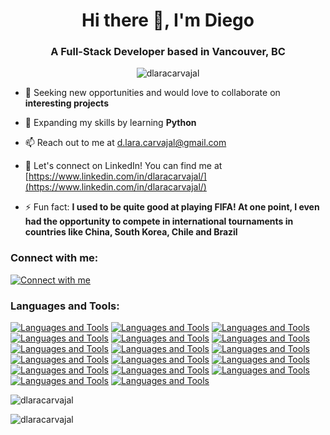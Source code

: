 <h1 align="center">Hi there 👋, I'm Diego</h1>
<h3 align="center">A Full-Stack Developer based in Vancouver, BC</h3>
<p align="center"><img src="https://github-readme-stats.vercel.app/api/top-langs?username=dlaracarvajal&show_icons=true&theme=dark&text_color=ffffff&locale=en&layout=compact" alt="dlaracarvajal" /></p>

- 🤝 Seeking new opportunities and would love to collaborate on **interesting projects**

- 🌱 Expanding my skills by learning **Python**

- 📫 Reach out to me at <a href="mailto:d.lara.carvajal@gmail.com">d.lara.carvajal@gmail.com</a>

- 📄 Let's connect on LinkedIn! You can find me at [https://www.linkedin.com/in/dlaracarvajal/](https://www.linkedin.com/in/dlaracarvajal/)

- ⚡ Fun fact: **I used to be quite good at playing FIFA! At one point, I even had the opportunity to compete in international tournaments in countries like China, South Korea, Chile and Brazil**

### Connect with me:
[![Connect with me](https://skillicons.dev/icons?i=linkedin)](https://www.linkedin.com/in/dlaracarvajal/)

### Languages and Tools:
[![Languages and Tools](https://skillicons.dev/icons?i=javascript)](https://developer.mozilla.org/en-US/docs/Web/JavaScript)
[![Languages and Tools](https://skillicons.dev/icons?i=typescript)](https://www.typescriptlang.org)
[![Languages and Tools](https://skillicons.dev/icons?i=react)](https://reactjs.org)
[![Languages and Tools](https://skillicons.dev/icons?i=nextjs)](https://nextjs.org/docs)
[![Languages and Tools](https://skillicons.dev/icons?i=nodejs)](https://nodejs.org/en)
[![Languages and Tools](https://skillicons.dev/icons?i=express)](https://expressjs.com)
[![Languages and Tools](https://skillicons.dev/icons?i=mongodb)](https://www.mongodb.com)
[![Languages and Tools](https://skillicons.dev/icons?i=mysql)](https://www.mysql.com)
[![Languages and Tools](https://skillicons.dev/icons?i=firebase)](https://firebase.google.com/)
[![Languages and Tools](https://skillicons.dev/icons?i=html)](https://developer.mozilla.org/en-US/docs/Glossary/HTML5)
[![Languages and Tools](https://skillicons.dev/icons?i=css)](https://www.w3.org/TR/CSS/#css)
[![Languages and Tools](https://skillicons.dev/icons?i=tailwind)](https://tailwindcss.com)
[![Languages and Tools](https://skillicons.dev/icons?i=sass)](https://sass-lang.com)
[![Languages and Tools](https://skillicons.dev/icons?i=git)](https://git-scm.com/)
[![Languages and Tools](https://skillicons.dev/icons?i=figma)](https://www.figma.com/)
[![Languages and Tools](https://skillicons.dev/icons?i=illustrator)](https://www.adobe.com/ca/products/illustrator.html)
[![Languages and Tools](https://skillicons.dev/icons?i=photoshop)](https://www.adobe.com/ca/products/photoshop.html)
    
<p><img src="https://github-readme-stats.vercel.app/api?username=dlaracarvajal&show_icons=true&theme=dark&text_color=ffffff&locale=en" alt="dlaracarvajal" /></p>
    
<p><img src="https://github-readme-streak-stats.herokuapp.com/?user=dlaracarvajal&theme=dark" alt="dlaracarvajal" /></p>

